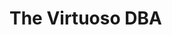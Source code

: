 The Virtuoso DBA
===

<!-- toc -->

<!-- vim: set fenc=utf-8 spell spl=en ts=4 sw=4 et filetype=markdown : -->
